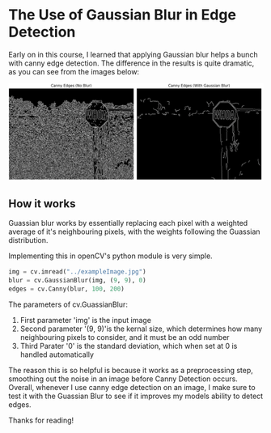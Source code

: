 # The Use of Gaussian Blur in Edge Detection

Early on in this course, I learned that applying Gaussian blur helps a bunch with canny edge detection. The difference in the results is quite dramatic, as you can see from the images below:

![](..//images/BlurVsNoBlur.png "Example of Guassian Blur Effect on Canny Edge")

## How it works

Guassian blur works by essentially replacing each pixel with a weighted average of it's neighbouring pixels, with the weights following the Guassian distribution.

Implementing this in openCV's python module is very simple.

```python
img = cv.imread("../exampleImage.jpg")
blur = cv.GaussianBlur(img, (9, 9), 0)
edges = cv.Canny(blur, 100, 200)
```

The parameters of cv.GuassianBlur:
1. First parameter 'img' is the input image
1. Second parameter '(9, 9)'is the kernal size, which determines how many neighbouring pixels to consider, and it must be an odd number
1. Third Parater '0' is the standard deviation, which when set at 0 is handled automatically

The reason this is so helpful is because it works as a preprocessing step, smoothing out the noise in an image before Canny Detection occurs.
Overall, whenever I use canny edge detection on an image, I make sure to test it with the Guassian Blur to see if it improves my models ability to detect edges.

Thanks for reading!
